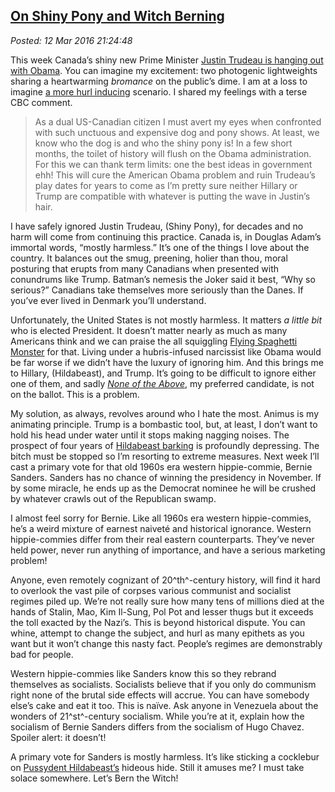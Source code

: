  
[On Shiny Pony and Witch Berning](https://bakerjd99.wordpress.com/2016/03/12/on-shiny-pony-and-witch-berning/) 
-----------------------------------------------------------------------------------------------

*Posted: 12 Mar 2016 21:24:48*

This week Canada’s shiny new Prime Minister [Justin Trudeau is hanging
out with
Obama](http://www.cbc.ca/news/politics/trudeau-obama-state-visit-washington-1.3483545).
You can imagine my excitement: two photogenic lightweights sharing a
heartwarming *bromance* on the public’s dime. I am at a loss to imagine
[a more hurl inducing](https://www.youtube.com/watch?v=Mbg1nEXQ1fI)
scenario. I shared my feelings with a terse CBC comment.

> As a dual US-Canadian citizen I must avert my eyes when confronted
> with such unctuous and expensive dog and pony shows. At least, we know
> who the dog is and who the shiny pony is! In a few short months, the
> toilet of history will flush on the Obama administration. For this we
> can thank term limits: one the best ideas in government ehh! This will
> cure the American Obama problem and ruin Trudeau’s play dates for
> years to come as I’m pretty sure neither Hillary or Trump are
> compatible with whatever is putting the wave in Justin’s hair.

I have safely ignored Justin Trudeau, (Shiny Pony), for decades and no
harm will come from continuing this practice. Canada is, in Douglas
Adam’s immortal words, “mostly harmless.” It’s one of the things I love
about the country. It balances out the smug, preening, holier than thou,
moral posturing that erupts from many Canadians when presented with
conundrums like Trump. Batman’s nemesis the Joker said it best, “Why so
serious?” Canadians take themselves more seriously than the Danes. If
you’ve ever lived in Denmark you’ll understand.

Unfortunately, the United States is not mostly harmless. It matters *a
little bit* who is elected President. It doesn’t matter nearly as much
as many Americans think and we can praise the all squiggling [Flying
Spaghetti Monster](http://www.venganza.org/) for that. Living under a
hubris-infused narcissist like Obama would be far worse if we didn’t
have the luxury of ignoring him. And this brings me to Hillary,
(Hildabeast), and Trump. It’s going to be difficult to ignore either one
of them, and sadly *[None of the
Above](http://truthinmedia.com/none-of-the-above-to-appear-on-canadian-ballot/)*,
my preferred candidate, is not on the ballot. This is a problem.

My solution, as always, revolves around who I hate the most. Animus is
my animating principle. Trump is a bombastic tool, but, at least, I
don’t want to hold his head under water until it stops making nagging
noises. The prospect of four years of [Hildabeast
barking](http://hotair.com/archives/2016/02/16/video-for-some-reason-hillary-barks-like-a-dog-during-stump-speech/)
is profoundly depressing. The bitch must be stopped so I’m resorting to
extreme measures. Next week I’ll cast a primary vote for that old 1960s
era western hippie-commie, Bernie Sanders. Sanders has no chance of
winning the presidency in November. If by some miracle, he ends up as
the Democrat nominee he will be crushed by whatever crawls out of the
Republican swamp.

I almost feel sorry for Bernie. Like all 1960s era western
hippie-commies, he’s a weird mixture of earnest naiveté and historical
ignorance. Western hippie-commies differ from their real eastern
counterparts. They’ve never held power, never run anything of
importance, and have a serious marketing problem!

Anyone, even remotely cognizant of 20^th^-century history, will find it
hard to overlook the vast pile of corpses various communist and
socialist regimes piled up. We’re not really sure how many tens of
millions died at the hands of Stalin, Mao, Kim Il-Sung, Pol Pot and
lesser thugs but it exceeds the toll exacted by the Nazi’s. This is
beyond historical dispute. You can whine, attempt to change the subject,
and hurl as many epithets as you want but it won’t change this nasty
fact. People’s regimes are demonstrably bad for people.

Western hippie-commies like Sanders know this so they rebrand themselves
as socialists. Socialists believe that if you only do communism right
none of the brutal side effects will accrue. You can have somebody
else’s cake and eat it too. This is naïve. Ask anyone in Venezuela about
the wonders of 21^st^-century socialism. While you’re at it, explain how
the socialism of Bernie Sanders differs from the socialism of Hugo
Chavez. Spoiler alert: it doesn’t!

A primary vote for Sanders is mostly harmless. It’s like sticking a
cocklebur on [Pussydent
Hildabeast’s](https://bakerjd99.wordpress.com/2014/04/15/pussydent-hildabeast/)
hideous hide. Still it amuses me? I must take solace somewhere. Let’s
Bern the Witch!
